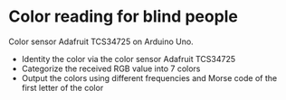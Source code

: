 # Color reading for blind people
Color sensor Adafruit TCS34725 on Arduino Uno.
- Identity the color via the color sensor Adafruit TCS34725
- Categorize the received RGB value into 7 colors
- Output the colors using different frequencies and Morse code of the first letter of the color
